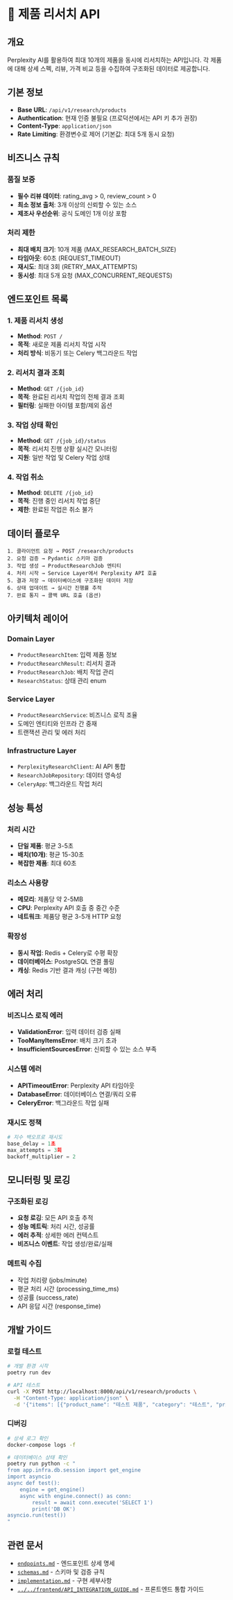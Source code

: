 # 🎯 제품 리서치 API

## 개요

Perplexity AI를 활용하여 최대 10개의 제품을 동시에 리서치하는 API입니다. 각 제품에 대해 상세 스펙, 리뷰, 가격 비교 등을 수집하여 구조화된 데이터로 제공합니다.

## 기본 정보

- **Base URL**: `/api/v1/research/products`
- **Authentication**: 현재 인증 불필요 (프로덕션에서는 API 키 추가 권장)
- **Content-Type**: `application/json`
- **Rate Limiting**: 환경변수로 제어 (기본값: 최대 5개 동시 요청)

## 비즈니스 규칙

### 품질 보증
- **필수 리뷰 데이터**: rating_avg > 0, review_count > 0
- **최소 정보 출처**: 3개 이상의 신뢰할 수 있는 소스
- **제조사 우선순위**: 공식 도메인 1개 이상 포함

### 처리 제한
- **최대 배치 크기**: 10개 제품 (MAX_RESEARCH_BATCH_SIZE)
- **타임아웃**: 60초 (REQUEST_TIMEOUT)  
- **재시도**: 최대 3회 (RETRY_MAX_ATTEMPTS)
- **동시성**: 최대 5개 요청 (MAX_CONCURRENT_REQUESTS)

## 엔드포인트 목록

### 1. 제품 리서치 생성
- **Method**: `POST /`
- **목적**: 새로운 제품 리서치 작업 시작
- **처리 방식**: 비동기 또는 Celery 백그라운드 작업

### 2. 리서치 결과 조회  
- **Method**: `GET /{job_id}`
- **목적**: 완료된 리서치 작업의 전체 결과 조회
- **필터링**: 실패한 아이템 포함/제외 옵션

### 3. 작업 상태 확인
- **Method**: `GET /{job_id}/status`  
- **목적**: 리서치 진행 상황 실시간 모니터링
- **지원**: 일반 작업 및 Celery 작업 상태

### 4. 작업 취소
- **Method**: `DELETE /{job_id}`
- **목적**: 진행 중인 리서치 작업 중단
- **제한**: 완료된 작업은 취소 불가

## 데이터 플로우

```
1. 클라이언트 요청 → POST /research/products
2. 요청 검증 → Pydantic 스키마 검증
3. 작업 생성 → ProductResearchJob 엔티티
4. 처리 시작 → Service Layer에서 Perplexity API 호출
5. 결과 저장 → 데이터베이스에 구조화된 데이터 저장
6. 상태 업데이트 → 실시간 진행률 추적
7. 완료 통지 → 콜백 URL 호출 (옵션)
```

## 아키텍처 레이어

### Domain Layer
- `ProductResearchItem`: 입력 제품 정보
- `ProductResearchResult`: 리서치 결과
- `ProductResearchJob`: 배치 작업 관리
- `ResearchStatus`: 상태 관리 enum

### Service Layer  
- `ProductResearchService`: 비즈니스 로직 조율
- 도메인 엔티티와 인프라 간 중재
- 트랜잭션 관리 및 에러 처리

### Infrastructure Layer
- `PerplexityResearchClient`: AI API 통합
- `ResearchJobRepository`: 데이터 영속성
- `CeleryApp`: 백그라운드 작업 처리

## 성능 특성

### 처리 시간
- **단일 제품**: 평균 3-5초
- **배치(10개)**: 평균 15-30초  
- **복잡한 제품**: 최대 60초

### 리소스 사용량
- **메모리**: 제품당 약 2-5MB
- **CPU**: Perplexity API 호출 중 중간 수준
- **네트워크**: 제품당 평균 3-5개 HTTP 요청

### 확장성
- **동시 작업**: Redis + Celery로 수평 확장
- **데이터베이스**: PostgreSQL 연결 풀링
- **캐싱**: Redis 기반 결과 캐싱 (구현 예정)

## 에러 처리

### 비즈니스 로직 에러
- **ValidationError**: 입력 데이터 검증 실패
- **TooManyItemsError**: 배치 크기 초과
- **InsufficientSourcesError**: 신뢰할 수 있는 소스 부족

### 시스템 에러
- **APITimeoutError**: Perplexity API 타임아웃
- **DatabaseError**: 데이터베이스 연결/쿼리 오류
- **CeleryError**: 백그라운드 작업 실패

### 재시도 정책
```python
# 지수 백오프로 재시도
base_delay = 1초
max_attempts = 3회  
backoff_multiplier = 2
```

## 모니터링 및 로깅

### 구조화된 로깅
- **요청 로깅**: 모든 API 호출 추적
- **성능 메트릭**: 처리 시간, 성공률
- **에러 추적**: 상세한 에러 컨텍스트
- **비즈니스 이벤트**: 작업 생성/완료/실패

### 메트릭 수집
- 작업 처리량 (jobs/minute)
- 평균 처리 시간 (processing_time_ms)
- 성공률 (success_rate)
- API 응답 시간 (response_time)

## 개발 가이드

### 로컬 테스트
```bash
# 개발 환경 시작
poetry run dev

# API 테스트
curl -X POST http://localhost:8000/api/v1/research/products \
  -H "Content-Type: application/json" \
  -d '{"items": [{"product_name": "테스트 제품", "category": "테스트", "price_exact": 10000}]}'
```

### 디버깅
```bash
# 상세 로그 확인
docker-compose logs -f

# 데이터베이스 상태 확인
poetry run python -c "
from app.infra.db.session import get_engine
import asyncio
async def test(): 
    engine = get_engine()
    async with engine.connect() as conn:
        result = await conn.execute('SELECT 1')
        print('DB OK')
asyncio.run(test())
"
```

## 관련 문서

- [`endpoints.md`](endpoints.md) - 엔드포인트 상세 명세
- [`schemas.md`](schemas.md) - 스키마 및 검증 규칙  
- [`implementation.md`](implementation.md) - 구현 세부사항
- [`../../frontend/API_INTEGRATION_GUIDE.md`](../../frontend/API_INTEGRATION_GUIDE.md) - 프론트엔드 통합 가이드